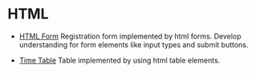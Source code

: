 # HTML

* [HTML Form](./Form/Form.html) 
    Registration form implemented by html forms. Develop understanding for form elements like input types and submit buttons.

* [Time Table](./Time%20Table/TimeTable.html) 
    Table implemented by using html table elements.